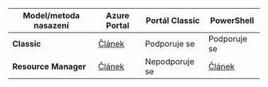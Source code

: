 | **Model/metoda nasazení** | **Azure Portal** | **Portál Classic** | **PowerShell** |
| --- | --- | --- | --- |
| **Classic** |[Článek](../articles/vpn-gateway/vpn-gateway-howto-point-to-site-classic-azure-portal.md) |Podporuje se |Podporuje se |
| **Resource Manager** |[Článek](../articles/vpn-gateway/vpn-gateway-howto-point-to-site-resource-manager-portal.md) |Nepodporuje se |[Článek](../articles/vpn-gateway/vpn-gateway-howto-point-to-site-rm-ps.md) |

